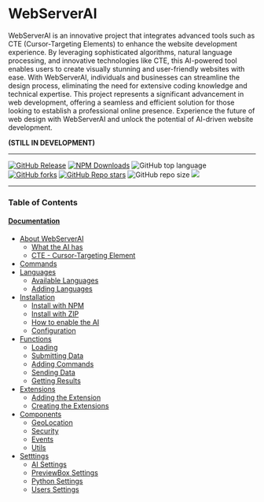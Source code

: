 # WebServerAI
WebServerAI is an innovative project that integrates advanced tools such as CTE (Cursor-Targeting Elements) to enhance the website development experience. By leveraging sophisticated algorithms, natural language processing, and innovative technologies like CTE, this AI-powered tool enables users to create visually stunning and user-friendly websites with ease. With WebServerAI, individuals and businesses can streamline the design process, eliminating the need for extensive coding knowledge and technical expertise. This project represents a significant advancement in web development, offering a seamless and efficient solution for those looking to establish a professional online presence. Experience the future of web design with WebServerAI and unlock the potential of AI-driven website development.

**(STILL IN DEVELOPMENT)**

***

[![GitHub Release](https://img.shields.io/github/v/release/XHiddenProjects/WebServerAI?include_prereleases&style=plastic&label=Version&color=%2323aedc)](https://github.com/XHiddenProjects/WebServerAI/releases)
[![NPM Downloads](https://img.shields.io/npm/dw/webserverai?style=plastic&label=Downloads&color=%2354a778)](https://www.npmjs.com/package/webserverai)
![GitHub top language](https://img.shields.io/github/languages/top/XHiddenProjects/WebServerAI?style=plastic)
[![GitHub forks](https://img.shields.io/github/forks/XHiddenProjects/WebServerAI?style=plastic)](https://github.com/XHiddenProjects/WebServerAI/forks?include=active&page=1&period=&sort_by=stargazer_counts)
[![GitHub Repo stars](https://img.shields.io/github/stars/XHiddenProjects/WebServerAI?style=plastic&label=Stars&color=%23e9ee4e)](https://github.com/XHiddenProjects/WebServerAI/stargazers)
![GitHub repo size](https://img.shields.io/github/repo-size/XHiddenProjects/WebServerAI?style=plastic&label=Size)
[![](https://img.shields.io/twitter/url?label=Share%20on%20Twitter&style=social&url=https%3A%2F%2Fgithub.com%2FXHiddenProjects%2FWebServerAI)](https://twitter.com/intent/tweet?text=Check%20out%20WebServerAI%20https://github.com/XHiddenProjects/WebServerAI!,%20created%20by%20@XHiddenProjects)
***

### Table of Contents
#### [Documentation](https://github.com/XHiddenProjects/WebServerAI/wiki)
* [About WebServerAI](https://github.com/XHiddenProjects/WebServerAI/wiki#about) 
  * [What the AI has](https://github.com/XHiddenProjects/WebServerAI/wiki#what-does-this-ai-have)
  * [CTE - Cursor-Targeting Element](https://github.com/XHiddenProjects/WebServerAI/wiki#cte)
* [Commands](https://github.com/XHiddenProjects/WebServerAI/wiki/Commands)
* [Languages](https://github.com/XHiddenProjects/WebServerAI/wiki/Languages)
  * [Available Languages](https://github.com/XHiddenProjects/WebServerAI/wiki/Languages#available-languages)
  * [Adding Languages](https://github.com/XHiddenProjects/WebServerAI/wiki/Languages#adding-languages)
* [Installation](https://github.com/XHiddenProjects/WebServerAI/wiki/Installation)
  * [Install with NPM](https://github.com/XHiddenProjects/WebServerAI/wiki/Installation#install-using-npm)
  * [Install with ZIP](https://github.com/XHiddenProjects/WebServerAI/wiki/Installation#install-by-zip)
  * [How to enable the AI](https://github.com/XHiddenProjects/WebServerAI/wiki/Installation#enabling-the-ai)
  * [Configuration](https://github.com/XHiddenProjects/WebServerAI/wiki/Installation#configuration)
* [Functions](https://github.com/XHiddenProjects/WebServerAI/wiki/Functions)
  * [Loading](https://github.com/XHiddenProjects/WebServerAI/wiki/Functions#loading-required)
  * [Submitting Data](https://github.com/XHiddenProjects/WebServerAI/wiki/Functions#submitting-data-required)
  * [Adding Commands](https://github.com/XHiddenProjects/WebServerAI/wiki/Functions#adding-commands-required)
  * [Sending Data](https://github.com/XHiddenProjects/WebServerAI/wiki/Functions#sending-data-required)
  * [Getting Results](https://github.com/XHiddenProjects/WebServerAI/wiki/Functions#getting-results)
* [Extensions](https://github.com/XHiddenProjects/WebServerAI/wiki/Extensions)
  * [Adding the Extension](https://github.com/XHiddenProjects/WebServerAI/wiki/Extensions#adding-extensions)
  * [Creating the Extensions](https://github.com/XHiddenProjects/WebServerAI/wiki/Extensions#creating-an-extension)
* [Components](https://github.com/XHiddenProjects/WebServerAI/wiki/Components)
  * [GeoLocation](https://github.com/XHiddenProjects/WebServerAI/wiki/Components#geolocation)
  * [Security](https://github.com/XHiddenProjects/WebServerAI/wiki/Components#security)
  * [Events](https://github.com/XHiddenProjects/WebServerAI/wiki/Components#events)
  * [Utils](https://github.com/XHiddenProjects/WebServerAI/wiki/Components#utils)
* [Setttings](https://github.com/XHiddenProjects/WebServerAI/wiki/Settings)
  * [AI Settings](https://github.com/XHiddenProjects/WebServerAI/wiki/Settings#ai-settings)
  * [PreviewBox Settings](https://github.com/XHiddenProjects/WebServerAI/wiki/Settings#previewbox-setting)
  * [Python Settings](https://github.com/XHiddenProjects/WebServerAI/wiki/Settings#python-setting)
  * [Users Settings](https://github.com/XHiddenProjects/WebServerAI/wiki/Settings#user-setting)

